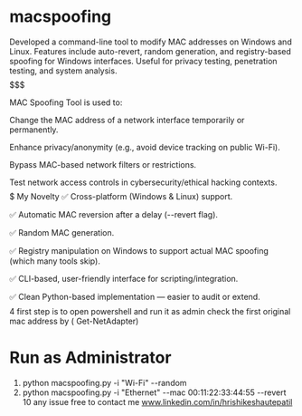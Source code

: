 # macspoofing
Developed a command-line tool to modify MAC addresses on Windows and Linux. Features include auto-revert, random generation, and registry-based spoofing for Windows interfaces. Useful for privacy testing, penetration testing, and system analysis.
$$$$$$$$$$$$$$$$$$$$$$$$$$$$$$$$$$$$$$$$$$$$$$$$$$$$$$$$$$$$$$$$$$$$$$$$$$$$$$$$$$$$$$$$$$$$$$$$$$$$$$$$$$$$$$$$$$$$$$$$$$$$$$$$$$$$$$$$$$$

MAC Spoofing Tool is used to:

Change the MAC address of a network interface temporarily or permanently.

Enhance privacy/anonymity (e.g., avoid device tracking on public Wi-Fi).

Bypass MAC-based network filters or restrictions.

Test network access controls in cybersecurity/ethical hacking contexts.
$$$$$$$$$$$$$$$$$$$$$$$$$$$$$$$$$$$$$$$$$$$$$$$$$$$$$$$$$$$$$$$$$$$$$$$$$$$$$$$$$$$$$$$$$$$$$$$$$$$$$$$$$$$$$$$$$$$$$$$$$$$$$$$$$$$$$$$$$$$$$
My Novelty
✅ Cross-platform (Windows & Linux) support.

✅ Automatic MAC reversion after a delay (--revert flag).

✅ Random MAC generation.

✅ Registry manipulation on Windows to support actual MAC spoofing (which many tools skip).

✅ CLI-based, user-friendly interface for scripting/integration.

✅ Clean Python-based implementation — easier to audit or extend.
$$$$$$$$$$$$$$$$$$$$$$$$$$$$$$$$$$$$$$$$$$$$$$$$$$$$$$$$$$$$$$$$$$$$$$$$$$$$$$$$$$$$$$$$$$$$$$$$$$$$$$$$$$$$$$$$$$$$$$$$$$$$$$$$$$$$$$$$$$$$4
first step is to open powershell and run it as admin 
check the first original mac address by ( Get-NetAdapter)
# Run as Administrator
1. python macspoofing.py -i "Wi-Fi" --random
2. python macspoofing.py -i "Ethernet" --mac 00:11:22:33:44:55 --revert  10
   any issue free to contact me
   www.linkedin.com/in/hrishikeshautepatil
